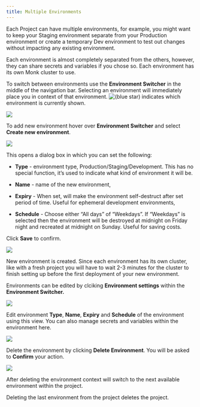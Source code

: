 ```yaml
---
title: Multiple Environments 
---
```


Each Project can have multiple environments, for example, you might want to keep your Staging environment separate from your Production environment or create a temporary Dev environment to test out changes without impacting any existing environment.

Each environment is almost completely separated from the others, however, they can share secrets and variables if you chose so. Each environment has its own Monk cluster to use.

To switch between environments use the **Environment Switcher** in the middle of the navigation bar. Selecting an environment will immediately place you in context of that environment. ![(blue star)](https://monk-io.atlassian.net/wiki/s/481958474/6452/fd6418f9b90c3778951784f56d6337a7b98af733/_/images/icons/emoticons/72/2714.png) indicates which environment is currently shown.

![](/img/docs/gui/gui36.png)

To add new environment hover over **Environment Switcher** and select **Create new environment**.

![](/img/docs/gui/gui51.png)

This opens a dialog box in which you can set the following:

*   **Type** - environment type, Production/Staging/Development. This has no special function, it’s used to indicate what kind of environment it will be.
    
*   **Name** - name of the new environment,
    
*   **Expiry** - When set, will make the environment self-destruct after set period of time. Useful for ephemeral development environments,
    
*   **Schedule** - Choose either “All days” of “Weekdays”. If “Weekdays” is selected then the environment will be destroyed at midnight on Friday night and recreated at midnight on Sunday. Useful for saving costs.
    

Click **Save** to confirm.

![](/img/docs/gui/gui42.png)

New environment is created. Since each environment has its own cluster, like with a fresh project you will have to wait 2-3 minutes for the cluster to finish setting up before the first deployment of your new environment.

Environments can be edited by clciking **Environment settings** within the **Environment Switcher.**

![](/img/docs/gui/gui45.png)

Edit environment **Type**, **Name**, **Expiry** and **Schedule** of the environment using this view. You can also manage secrets and variables within the environment here.

![](/img/docs/gui/gui27.png)

Delete the environment by clicking **Delete Environment**. You will be asked to **Confirm** your action.

![](/img/docs/gui/gui49.png)

After deleting the environment context will switch to the next available environment within the project.

Deleting the last environment from the project deletes the project.